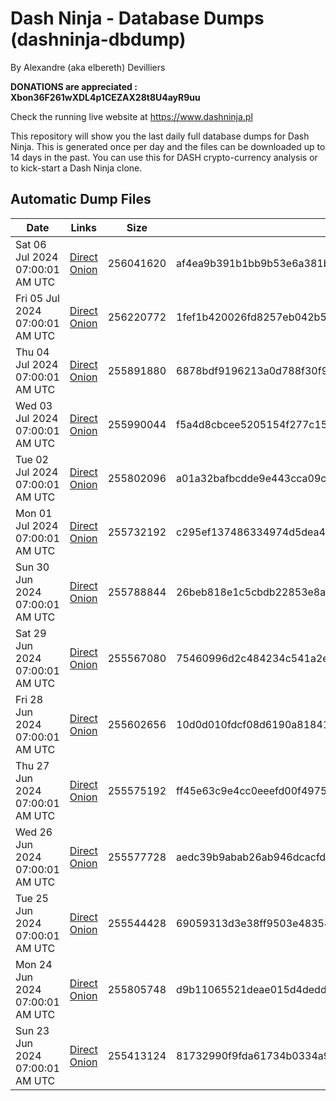 # Dash Ninja - Database Dumps (dashninja-dbdump)
By Alexandre (aka elbereth) Devilliers

**DONATIONS are appreciated : Xbon36F261wXDL4p1CEZAX28t8U4ayR9uu**

Check the running live website at https://www.dashninja.pl

This repository will show you the last daily full database dumps for Dash Ninja. This is generated once per day and the files can be downloaded up to 14 days in the past.
You can use this for DASH crypto-currency analysis or to kick-start a Dash Ninja clone.


## Automatic Dump Files
| Date | Links | Size | SHA256 |
|--|--|--|--|
| Sat 06 Jul 2024 07:00:01 AM UTC | [Direct](<html>) [Onion]() | 256041620 | af4ea9b391b1bb9b53e6a381b56b774d7fd1e1159a69aa44fd3da11aa9984453 | 
| Fri 05 Jul 2024 07:00:01 AM UTC | [Direct](https://oshi.at/dAwR) [Onion](http://5ety7tpkim5me6eszuwcje7bmy25pbtrjtue7zkqqgziljwqy3rrikqd.onion/dAwR) | 256220772 | 1fef1b420026fd8257eb042b5030d7765b3678b72422d5f789c35cdc74fd38fb | 
| Thu 04 Jul 2024 07:00:01 AM UTC | [Direct](<html>) [Onion]() | 255891880 | 6878bdf9196213a0d788f30f92fddfc5a0a42a899630186d72c8a49f2cb19412 | 
| Wed 03 Jul 2024 07:00:01 AM UTC | [Direct](<html>) [Onion]() | 255990044 | f5a4d8cbcee5205154f277c155556abf94f8dec19d2d98e92b87bbfd24c58576 | 
| Tue 02 Jul 2024 07:00:01 AM UTC | [Direct](https://oshi.at/kfZr) [Onion](http://5ety7tpkim5me6eszuwcje7bmy25pbtrjtue7zkqqgziljwqy3rrikqd.onion/kfZr) | 255802096 | a01a32bafbcdde9e443cca09cb7b2f026054c848d718c1414c687d233d6564ef | 
| Mon 01 Jul 2024 07:00:01 AM UTC | [Direct](https://oshi.at/cihLQ) [Onion](http://5ety7tpkim5me6eszuwcje7bmy25pbtrjtue7zkqqgziljwqy3rrikqd.onion/cihLQ) | 255732192 | c295ef137486334974d5dea4d911abd2265fa980fda3734404b10d796ad1950a | 
| Sun 30 Jun 2024 07:00:01 AM UTC | [Direct](https://oshi.at/Smhf) [Onion](http://5ety7tpkim5me6eszuwcje7bmy25pbtrjtue7zkqqgziljwqy3rrikqd.onion/Smhf) | 255788844 | 26beb818e1c5cbdb22853e8a2341e3a9b5f56f8033527dc02ca492dd4e939906 | 
| Sat 29 Jun 2024 07:00:01 AM UTC | [Direct](https://oshi.at/dbuj) [Onion](http://5ety7tpkim5me6eszuwcje7bmy25pbtrjtue7zkqqgziljwqy3rrikqd.onion/dbuj) | 255567080 | 75460996d2c484234c541a2e255b44894109f94b1422723ed6162a0af030e3b3 | 
| Fri 28 Jun 2024 07:00:01 AM UTC | [Direct](https://oshi.at/rbts) [Onion](http://5ety7tpkim5me6eszuwcje7bmy25pbtrjtue7zkqqgziljwqy3rrikqd.onion/rbts) | 255602656 | 10d0d010fdcf08d6190a81841312a4f2f5d40b1ba37776b531a1be47e43523c2 | 
| Thu 27 Jun 2024 07:00:01 AM UTC | [Direct](https://oshi.at/GoVt) [Onion](http://5ety7tpkim5me6eszuwcje7bmy25pbtrjtue7zkqqgziljwqy3rrikqd.onion/GoVt) | 255575192 | ff45e63c9e4cc0eeefd00f49754f24a1fe2f6687d0916f437e9d96edac27772c | 
| Wed 26 Jun 2024 07:00:01 AM UTC | [Direct](https://oshi.at/GDvV) [Onion](http://5ety7tpkim5me6eszuwcje7bmy25pbtrjtue7zkqqgziljwqy3rrikqd.onion/GDvV) | 255577728 | aedc39b9abab26ab946dcacfd141688bb0cd4653d22f51ce996bd7c9a454518f | 
| Tue 25 Jun 2024 07:00:01 AM UTC | [Direct](https://oshi.at/SCRY) [Onion](http://5ety7tpkim5me6eszuwcje7bmy25pbtrjtue7zkqqgziljwqy3rrikqd.onion/SCRY) | 255544428 | 69059313d3e38ff9503e483546188c6c8acb644cfc8e447e022cbda884cb2448 | 
| Mon 24 Jun 2024 07:00:01 AM UTC | [Direct](https://oshi.at/MDws) [Onion](http://5ety7tpkim5me6eszuwcje7bmy25pbtrjtue7zkqqgziljwqy3rrikqd.onion/MDws) | 255805748 | d9b11065521deae015d4deddffb6024bebee381df052863a197bb01ad46dcdf1 | 
| Sun 23 Jun 2024 07:00:01 AM UTC | [Direct](https://oshi.at/JNHa) [Onion](http://5ety7tpkim5me6eszuwcje7bmy25pbtrjtue7zkqqgziljwqy3rrikqd.onion/JNHa) | 255413124 | 81732990f9fda61734b0334a9c0521d06b6b8b237e2a918a411349be4ae4e0f2 | 
